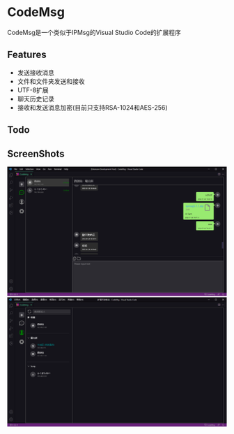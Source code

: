 # CodeMsg
CodeMsg是一个类似于IPMsg的Visual Studio Code的扩展程序

## Features
* 发送接收消息
* 文件和文件夹发送和接收
* UTF-8扩展
* 聊天历史记录
* 接收和发送消息加密(目前只支持RSA-1024和AES-256)

## Todo

## ScreenShots
<img src=https://raw.githubusercontent.com/huangxiandong/codemsg/main/images/1.png?>
<img src=https://raw.githubusercontent.com/huangxiandong/codemsg/main/images/2.png?>
